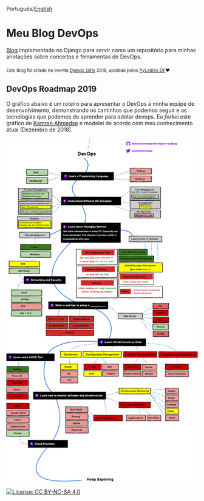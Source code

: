 Português/[English](https://gitlab.com/gabepk.ape/django-blog/blob/master/README.md)

# Meu Blog DevOps

[Blog](https://gabepk-blog.herokuapp.com) implementado no Django para servir como um repositório para minhas anotações sobre conceitos e ferramentas de DevOps.

<sub>Este blog foi criado no evento [Django Girls](https://djangogirls.org/brasilia/) 2018, apoiado pelas [PyLadies DF](http://df.pyladies.com/):heart: </sub>

## DevOps Roadmap 2019

O gráfico abaixo é um roteiro para apresentar o DevOps à minha equipe de desenvolvimento, demonstrando os caminhos que podemos seguir e as tecnologias que podemos de aprender para adotar devops.
Eu *forkei* este gráfico de [Kamran Ahmedse](https://github.com/kamranahmedse/developer-roadmap) e modelei de acordo com meu conhecimento atual (Dezembro de 2018).

![Mapa do DevOps](./staticfiles/img/devops.png)

[![License: CC BY-NC-SA 4.0](https://img.shields.io/badge/License-CC%20BY--NC--SA%204.0-lightgrey.svg)](https://creativecommons.org/licenses/by-nc-sa/4.0/)